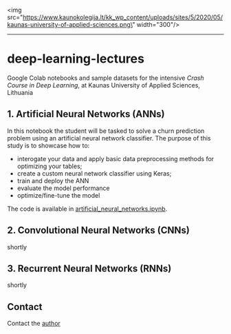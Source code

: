 <img src=\"https://www.kaunokolegija.lt/kk_wp_content/uploads/sites/5/2020/05/kaunas-university-of-applied-sciences.png\" width=\"300\"/>

------

# deep-learning-lectures

Google Colab notebooks and sample datasets for the intensive *Crash Course in Deep Learning*, at Kaunas University of Applied Sciences, Lithuania

## 1. Artificial Neural Networks (ANNs)

In this notebook the student will be tasked to solve a churn prediction problem using an artificial neural network classifier. The purpose of this study is to showcase how to:
- interogate your data and apply basic data preprocessing methods for optimizing your tables;
- create a custom neural network classifier using Keras;
- train and deploy the ANN
- evaluate the model performance
- optimize/fine-tune the model

The code is available in [artificial_neural_networks.ipynb]().


## 2. Convolutional Neural Networks (CNNs)

shortly

## 3. Recurrent Neural Networks (RNNs)

shortly

## Contact

Contact the [author](mailto:georgios.ouzounis@gmail.com) 



